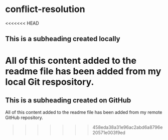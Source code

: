 # conflict-resolution

<<<<<<< HEAD
## This is a subheading created locally

All of this content added to the readme file has been added from my local Git respository.
=======
## This is a subheading created on GitHub

All of this content added to the readme file has been added from my remote GitHub repository.
>>>>>>> 458eda38a31e96ac2abd6a8796e20571e003f9ed
